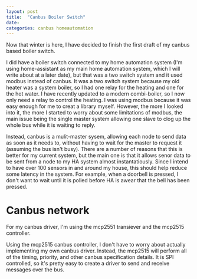 ```yaml
---
layout: post
title:  "Canbus Boiler Switch"
date:   
categories: canbus homeautomation
---
```


Now that winter is here, I have decided to finish the first draft of my canbus based boiler switch.

I did have a boiler switch connected to my home automation system (I'm using home-assistant as my main home automation system, which I will write about at a later date), but that was a two switch system and it used modbus instead of canbus. It was a two switch system because my old heater was a system boiler, so I had one relay for the heating and one for the hot water. I have recently updated to a modern combi-boiler, so I now only need a relay to control the heating. I was using modbus because it was easy enough for me to creat a library myself. However, the more I looked into it, the more I started to worry about some limitations of modbus, the main issue being the single master system allowing one slave to clog up the whole bus while it is waiting to reply.

Instead, canbus is a mulit-master sysem, allowing each node to send data as soon as it needs to, without having to wait for the master to request it (assuming the bus isn't busy). There are a number of reasons that this is better for my current system, but the main one is that it allows senor data to be sent from a node to my HA system almost instantatiously. Since I intend to have over 100 sensors in and around my house, this should help reduce some latency in the system. For example, when a doorbell is pressed, I don't want to wait until it is polled before HA is awear that the bell has been pressed.

# Canbus network

For my canbus driver, I'm using the mcp2551 transiever and the mcp2515 controller.

Using the mcp2515 canbus controller, I don't have to worry about actually implementing my own canbus driver. Instead, the mcp2515 will perform all of the timing, priority, and other canbus specification details. It is SPI controlled, so it's pretty easy to create a driver to send and receive messages over the bus.




